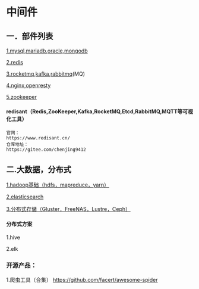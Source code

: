 # 中间件

## 一．部件列表

[1.mysql](db/mysql.md),[mariadb](db/mariadb.md),[oracle](db/oracle.md),[mongodb](db/mongodb.md)

[2.redis](redis.md)

[3.rocketmq](mq/rocketmq.md),[kafka](mq/kafka.md),[rabbitmq](mq/rabbitmq.md)(MQ)

[4.nginx](nginx.md),[openresty](openresty.md)

[5.zookeeper](zookeeper.md)

#### redisant（Redis,ZooKeeper,Kafka,RocketMQ,Etcd,RabbitMQ,MQTT等可视化工具）

```
官网：
https://www.redisant.cn/
仓库地址：
https://gitee.com/chenjing9412
```

## 二.大数据，分布式

[1.hadoop基础（hdfs，mapreduce，yarn）](hadoop/index.md)

[2.elasticsearch](elasticsearch.md)

[3.分布式存储（Gluster，FreeNAS，Lustre，Ceph）](storage.md)

#### 分布式方案

1.hive

2.elk

### 开源产品：

1.爬虫工具（合集）
https://github.com/facert/awesome-spider

